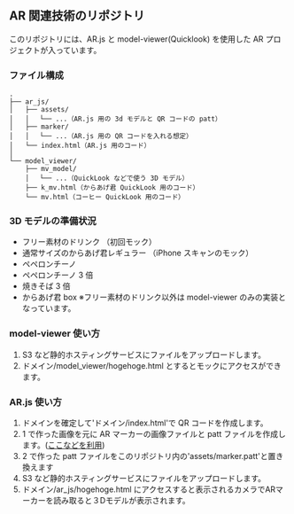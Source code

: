 ## AR 関連技術のリポジトリ

このリポジトリには、AR.js と model-viewer(Quicklook) を使用した AR プロジェクトが入っています。

### ファイル構成
```
.
├── ar_js/
│   ├── assets/
│   │ 　└── ...（AR.js 用の 3d モデルと QR コードの patt）
│   ├── marker/
│   │ 　└── ...（AR.js 用の QR コードを入れる想定）
│   └── index.html（AR.js 用のコード）
│
└── model_viewer/
    ├── mv_model/
    │ 　└── ...（QuickLook などで使う 3D モデル）
    ├── k_mv.html（からあげ君 QuickLook 用のコード）
    └── mv.html（コーヒー QuickLook 用のコード）
```

### 3D モデルの準備状況

- フリー素材のドリンク （初回モック）
- 通常サイズのからあげ君レギュラー （iPhone スキャンのモック）
- ペペロンチーノ
- ペペロンチーノ 3 倍
- 焼きそば 3 倍
- からあげ君 box
  ※フリー素材のドリンク以外は model-viewer のみの実装となっています。

### model-viewer 使い方

1. S3 など静的ホスティングサービスにファイルをアップロードします。
2. ドメイン/model_viewer/hogehoge.html とするとモックにアクセスができます。

### AR.js 使い方

1. ドメインを確定して'ドメイン/index.html'で QR コードを作成します。
2. 1 で作った画像を元に AR マーカーの画像ファイルと patt ファイルを作成します。([ここなどを利用](https://jeromeetienne.github.io/AR.js/three.js/examples/marker-training/examples/generator.html))
3. 2 で作った patt ファイルをこのリポジトリ内の'assets/marker.patt'と置き換えます
4. S3 など静的ホスティングサービスにファイルをアップロードします。
5. ドメイン/ar_js/hogehoge.html にアクセスすると表示されるカメラでARマーカーを読み取ると３Dモデルが表示されます。